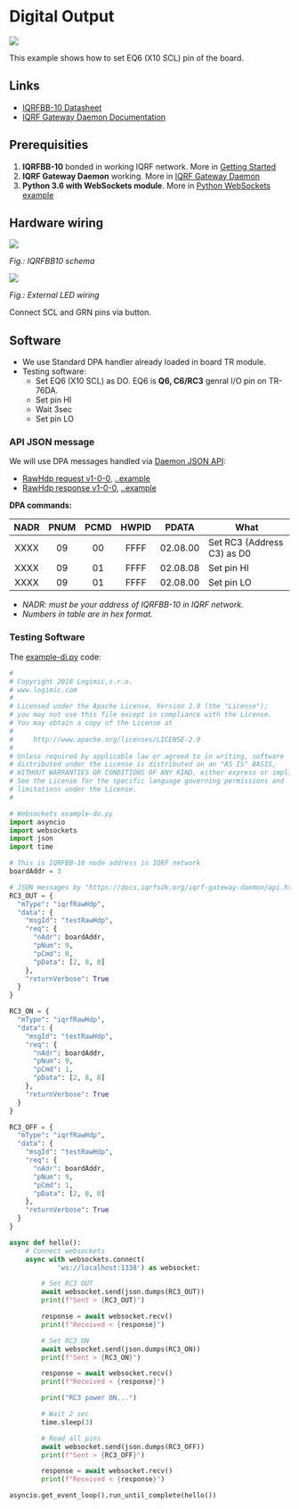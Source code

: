 # Digital Output

![](example-do.jpg)

This example shows how to set EQ6 (X10 SCL) pin of the board.

## Links

* [IQRFBB-10 Datasheet](../../IQRFBB10-Datasheet.md)
* [IQRF Gateway Daemon Documentation](https://docs.iqrfsdk.org/iqrf-gateway-daemon/index.html)

## Prerequisities

1. **IQRFBB-10** bonded in working IQRF network. More in [Getting Started](../../README.md)
2. **IQRF Gateway Daemon** working. More in [IQRF Gateway Daemon](../../IqrfGatewayDaemon.md)
3. **Python 3.6 with WebSockets module**. More in [Python WebSockets example](../../IqrfGatewayDaemon.md#python-websocket-example)

## Hardware wiring

![](../../files/datasheet/layout.png)

_Fig.: IQRFBB10 schema_

![](example-do_bb.png)

_Fig.: External LED wiring_

Connect SCL and GRN pins via button.

## Software

* We use Standard DPA handler already loaded in board TR module.
* Testing software:
  - Set EQ6 (X10 SCL) as DO. EQ6 is **Q6, C6/RC3** genral I/O pin on TR-76DA.
  - Set pin HI
  - Wait 3sec
  - Set pin LO

### API JSON message

We will use DPA messages handled via [Daemon JSON API](https://docs.iqrfsdk.org/iqrf-gateway-daemon/):

* [RawHdp request  v1-0-0](https://apidocs.iqrf.org/iqrf-gateway-daemon/json/#iqrf/iqrfRawHdp-request-1-0-0.json), [..example](https://apidocs.iqrf.org/iqrf-gateway-daemon/json/iqrf/examples/iqrfRawHdp-request-1-0-0-example.json)
* [RawHdp response  v1-0-0](https://apidocs.iqrf.org/iqrf-gateway-daemon/json/#iqrf/iqrfRawHdp-response-1-0-0.json), [..example](https://apidocs.iqrf.org/iqrf-gateway-daemon/json/iqrf/examples/iqrfRawHdp-response-1-0-0-example.json)

**DPA commands:**

| NADR | PNUM | PCMD | HWPID |  PDATA   | What                       |
|:----:|:----:|:----:|:-----:|:--------:| -------------------------- |
| XXXX |  09  |  00  | FFFF  | 02.08.00 | Set RC3 (Address C3) as D0 |
| XXXX |  09  |  01  | FFFF  | 02.08.08 | Set pin HI                 |
| XXXX |  09  |  01  | FFFF  | 02.08.00 | Set pin LO                 |

* _NADR: must be your address of IQRFBB-10 in IQRF network._
* _Numbers in table are in hex format._

### Testing Software

The [example-di.py](example-di.py) code:

```py
#
# Copyright 2018 Logimic,s.r.o.
# www.logimic.com
#
# Licensed under the Apache License, Version 2.0 (the "License");
# you may not use this file except in compliance with the License.
# You may obtain a copy of the License at
#
#     http://www.apache.org/licenses/LICENSE-2.0
#
# Unless required by applicable law or agreed to in writing, software
# distributed under the License is distributed on an "AS IS" BASIS,
# WITHOUT WARRANTIES OR CONDITIONS OF ANY KIND, either express or implied.
# See the License for the specific language governing permissions and
# limitations under the License.
#

# Websockets example-do.py
import asyncio
import websockets
import json
import time

# This is IQRFBB-10 node address in IQRF network
boardAddr = 3

# JSON messages by "https://docs.iqrfsdk.org/iqrf-gateway-daemon/api.html"
RC3_OUT = {
  "mType": "iqrfRawHdp",
  "data": {
    "msgId": "testRawHdp",
    "req": {
      "nAdr": boardAddr,
      "pNum": 9,
      "pCmd": 0,
      "pData": [2, 8, 0]
    },
    "returnVerbose": True
  }
}

RC3_ON = {
  "mType": "iqrfRawHdp",
  "data": {
    "msgId": "testRawHdp",
    "req": {
      "nAdr": boardAddr,
      "pNum": 9,
      "pCmd": 1,
      "pData": [2, 8, 8]
    },
    "returnVerbose": True
  }
}

RC3_OFF = {
  "mType": "iqrfRawHdp",
  "data": {
    "msgId": "testRawHdp",
    "req": {
      "nAdr": boardAddr,
      "pNum": 9,
      "pCmd": 1,
      "pData": [2, 8, 0]
    },
    "returnVerbose": True
  }
}

async def hello():
    # Connect websockets
    async with websockets.connect(
            'ws://localhost:1338') as websocket:            

        # Set RC3 OUT
        await websocket.send(json.dumps(RC3_OUT))
        print(f"Sent > {RC3_OUT}")

        response = await websocket.recv()
        print(f"Received < {response}")

        # Set RC3 ON
        await websocket.send(json.dumps(RC3_ON))
        print(f"Sent > {RC3_ON}")        

        response = await websocket.recv()
        print(f"Received < {response}")         

        print("RC3 power ON...")

        # Wait 2 sec
        time.sleep(3)          

        # Read all pins
        await websocket.send(json.dumps(RC3_OFF))
        print(f"Sent > {RC3_OFF}")        

        response = await websocket.recv()
        print(f"Received < {response}")       

asyncio.get_event_loop().run_until_complete(hello())
```
